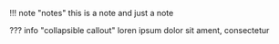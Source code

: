 !!! note "notes"
    this is a note and just a note

??? info "collapsible callout"
    loren ipsum dolor sit ament, consectetur
